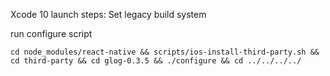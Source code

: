 
Xcode 10 launch steps:
  Set legacy build system

  run configure script
  ```
  cd node_modules/react-native && scripts/ios-install-third-party.sh && cd third-party && cd glog-0.3.5 && ./configure && cd ../../../../
  ```
